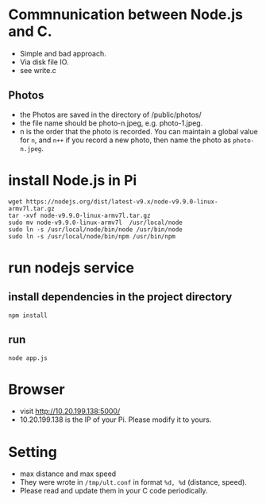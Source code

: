 # Commnunication between Node.js and C.
- Simple and bad approach.
- Via disk file IO.
- see write.c

## Photos
- the Photos are saved in the directory of /public/photos/
- the file name should be photo-n.jpeg, e.g. photo-1.jpeg.
- n is the order that the photo is recorded. You can maintain a global value for `n`, and `n++` if you record a new photo, then name the photo as `photo-n.jpeg`.

# install Node.js in Pi
```
wget https://nodejs.org/dist/latest-v9.x/node-v9.9.0-linux-armv7l.tar.gz
tar -xvf node-v9.9.0-linux-armv7l.tar.gz 
sudo mv node-v9.9.0-linux-armv7l  /usr/local/node
sudo ln -s /usr/local/node/bin/node /usr/bin/node
sudo ln -s /usr/local/node/bin/npm /usr/bin/npm

```

# run nodejs service 

## install dependencies in the project directory
```
npm install 
```

## run
```
node app.js
```

# Browser
- visit http://10.20.199.138:5000/
- 10.20.199.138 is the IP of your Pi. Please modify it to yours.


# Setting
- max distance and max speed
- They were wrote in `/tmp/ult.conf` in format `%d, %d` (distance, speed).
- Please read and update them in your C code periodically.

